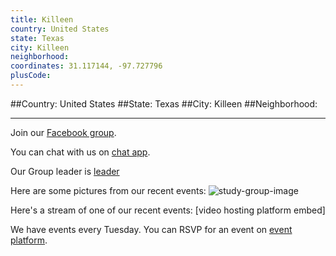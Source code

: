 ```yaml
---
title: Killeen
country: United States
state: Texas
city: Killeen
neighborhood: 
coordinates: 31.117144, -97.727796
plusCode:
---
```


##Country: United States
##State: Texas
##City: Killeen
##Neighborhood: 
*****
Join our [Facebook group](https://www.facebook.com/groups/free.code.camp.killeen.texas).

You can chat with us on [chat app]().

Our Group leader is [leader]()

Here are some pictures from our recent events:
![study-group-image]()

Here's a stream of one of our recent events:
[video hosting platform embed]

We have events every Tuesday. You can RSVP for an event on [event platform]().

